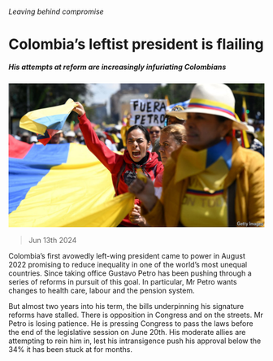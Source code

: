 ###### Leaving behind compromise

# Colombia’s leftist president is flailing 

##### His attempts at reform are increasingly infuriating Colombians 

![image](images/20240615_AMP002.jpg) 

> Jun 13th 2024 

Colombia’s first avowedly left-wing president came to power in August 2022 promising to reduce inequality in one of the world’s most unequal countries. Since taking office Gustavo Petro has been pushing through a series of reforms in pursuit of this goal. In particular, Mr Petro wants changes to health care, labour and the pension system. 

But almost two years into his term, the bills underpinning his signature reforms have stalled. There is opposition in Congress and on the streets. Mr Petro is losing patience. He is pressing Congress to pass the laws before the end of the legislative session on June 20th. His moderate allies are attempting to rein him in, lest his intransigence push his approval below the 34% it has been stuck at for months.

